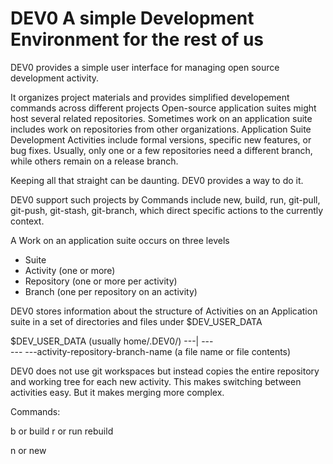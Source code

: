 # DEV0  A simple Development Environment for the rest of us

DEV0 provides a simple user interface for managing open source
development activity.

It organizes project materials and provides simplified developement commands across different projects
Open-source application suites might host several related repositories. Sometimes work on an application suite includes work on repositories from other organizations.
Application Suite Development Activities include formal versions, specific new features, or bug fixes.  Usually, only one or a few repositories need a different branch, while others remain on a release branch.

 Keeping all that straight can be daunting.  DEV0 provides a way to do it.



  DEV0 support such projects by 
Commands include new, build, run, git-pull, git-push, git-stash, git-branch, which direct specific actions to the currently context.

A Work on an application suite occurs on three levels

  - Suite
  - Activity (one or more)
  - Repository (one or more per activity)
  - Branch (one per repository on an activity)

DEV0 stores information about the structure of Activities on an Application suite in a set of directories and files under $DEV_USER_DATA

$DEV_USER_DATA  (usually home/.DEV0/)
---|<application-suite-name>
   ---<Activity>  
      ---<Repository>
          ---activity-repository-branch-name (a file name or file contents)

DEV0 does not use git workspaces but instead copies the entire repository and working tree for each new activity.  This makes switching between activities easy. But it makes merging more complex.

Commands:

b or build
r or run
rebuild

n or new
